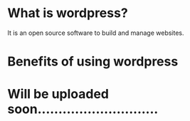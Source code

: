 # What is wordpress?

It is an open source software to build and manage websites.

# Benefits of using wordpress

# Will be uploaded soon.............................
